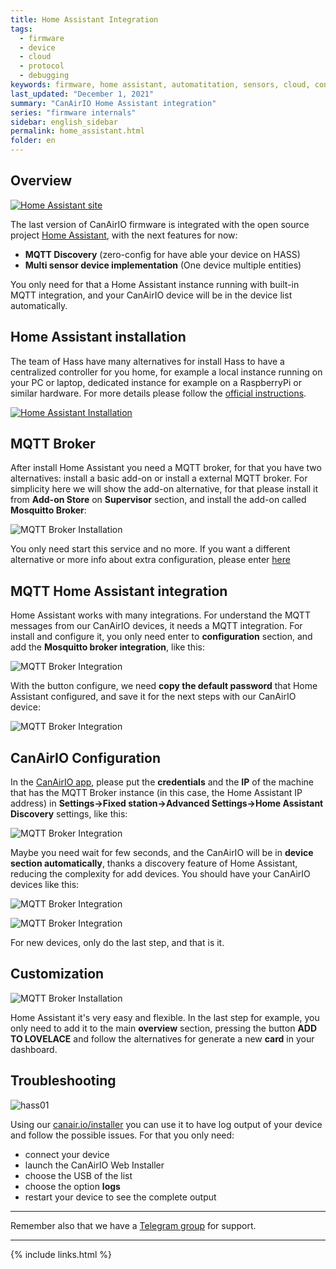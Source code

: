 ```yaml
---
title: Home Assistant Integration
tags:
  - firmware
  - device
  - cloud
  - protocol
  - debugging
keywords: firmware, home assistant, automatitation, sensors, cloud, control
last_updated: "December 1, 2021"
summary: "CanAirIO Home Assistant integration"
series: "firmware internals"
sidebar: english_sidebar
permalink: home_assistant.html
folder: en
---
```



## Overview

[![Home Assistant site](/docs/images/hass_media00.jpg)](https://www.home-assistant.io/)


The last version of CanAirIO firmware is integrated with the open source project [Home Assistant](https://www.home-assistant.io/), with the next features for now: 

- **MQTT Discovery** (zero-config for have able your device on HASS)
- **Multi sensor device implementation** (One device multiple entities)

You only need for that a Home Assistant instance running with built-in MQTT integration, and your CanAirIO device will be in the device list automatically.


## Home Assistant installation

The team of Hass have many alternatives for install Hass to have a centralized controller for you home, for example a local instance running on your PC or laptop, dedicated instance for example on a RaspberryPi or similar hardware. For more details please follow the [official instructions](https://www.home-assistant.io/installation/).

[![Home Assistant Installation](/docs/images/hass_media01.jpg)](https://www.home-assistant.io/installation/)

## MQTT Broker

After install Home Assistant you need a MQTT broker, for that you have two alternatives: install a basic add-on or install a external MQTT broker. For simplicity here we will show the add-on alternative, for that please install it from **Add-on Store** on **Supervisor** section, and install the add-on called **Mosquitto Broker**: 

![MQTT Broker Installation](/docs/images/hass_media02.jpg)

You only need start this service and no more. If you want a different alternative or more info about extra configuration, please enter [here](https://www.home-assistant.io/docs/mqtt/broker)

## MQTT Home Assistant integration

Home Assistant works with many integrations. For understand the MQTT messages from our CanAirIO devices, it needs a MQTT integration. For install and configure it, you only need enter to **configuration** section, and add the **Mosquitto broker integration**, like this:

![MQTT Broker Integration](/docs/images/hass_config_03.jpg)

 With the button configure, we need **copy the default password** that Home Assistant configured, and save it for the next steps with our CanAirIO device:

![MQTT Broker Integration](/docs/images/hass_config_04.jpg)

## CanAirIO Configuration

In the [CanAirIO app](https://play.google.com/store/apps/details?id=hpsaturn.pollutionreporter&hl=en), please put the **credentials** and the **IP** of the machine that has the MQTT Broker instance (in this case, the Home Assistant IP address) in **Settings->Fixed station->Advanced Settings->Home Assistant Discovery** settings, like this:

![MQTT Broker Integration](/docs/images/hass_config_07.jpg)

Maybe you need wait for few seconds, and the CanAirIO will be in **device section automatically**, thanks a discovery feature of Home Assistant, reducing the complexity for add devices. You should have your CanAirIO devices like this: 

![MQTT Broker Integration](/docs/images/hass_config_05.jpg)  

![MQTT Broker Integration](/docs/images/hass_config_06.jpg)  


For new devices, only do the last step, and that is it.

## Customization

![MQTT Broker Installation](/docs/images/hass_media03.jpg)

Home Assistant it's very easy and flexible. In the last step for example, you only need to add it to the main **overview** section, pressing the button **ADD TO LOVELACE** and follow the alternatives for generate a new **card** in your dashboard.


## Troubleshooting

![hass01](https://user-images.githubusercontent.com/423856/144431251-e81f4656-bc19-4598-980b-be57bf088ca8.gif)

Using our [canair.io/installer](https://canair.io/installer) you can use it to have log output of your device and follow the possible issues. For that you only need:

- connect your device
- launch the CanAirIO Web Installer
- choose the USB of the list
- choose the option **logs**
- restart your device to see the complete output

---

Remember also that we have a [Telegram group](https://t.me/canairio) for support.

---
{% include links.html %}

